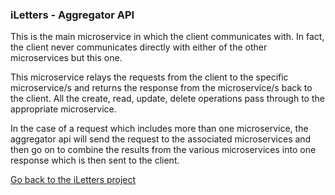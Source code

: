 ### iLetters - Aggregator API

This is the main microservice in which the client communicates with. In fact, the client never communicates directly
with either of the other microservices but this one.

This microservice relays the requests from the client to the specific microservice/s and returns the response from the 
microservice/s back to the client. All the create, read, update, delete operations pass through to the appropriate microservice.

In the case of a request which includes more than one microservice, the aggregator api will send the request to the associated 
microservices and then go on to combine the results from the various microservices into one response which is then sent to the client.

[Go back to the iLetters project](https://github.com/MlamliLolwane/iLetters)
